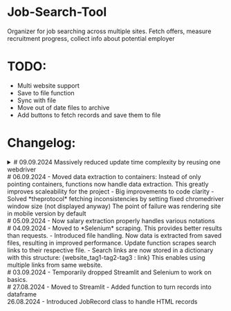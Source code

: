 # Job-Search-Tool
Organizer for job searching across multiple sites. Fetch offers, measure recruitment progress, collect info about potential employer


# TODO:
- Multi website support
- Save to file function
- Sync with file
- Move out of date files to archive
- Add buttons to fetch records and save them to file

# Changelog:
<details>
<summary># 09.09.2024
Massively reduced update time complexity by reusing one webdriver
<summary># 06.09.2024
- Moved data extraction to containers:
Instead of only pointing containers, functions now handle data extraction. This greatly improves scaleability for the project
- Big improvements to code clarity
- Solved *theprotocol* fetching inconsistencies by setting fixed chromedriver window size (not displayed anyway)
The point of failure was rendering site in mobile version by default
<summary># 05.09.2024
- Now salary extraction properly handles various notations
<summary># 04.09.2024
- Moved to *Selenium* scraping. This provides better results than requests.
- Introduced file handling. Now data is extracted from saved files, resulting in improved performance. Update function scrapes search links to their respective file.
- Search links are now stored in a dictionary with this structure: {website_tag1-tag2-tag3 : link} This enables using multiple links from same website.
<summary># 03.09.2024
- Temporarily dropped Streamlit and Selenium to work on basics.
<summary># 27.08.2024
- Moved to Streamlit
- Added function to turn records into dataframe
<summary>26.08.2024
- Introduced JobRecord class to handle HTML records
</details>